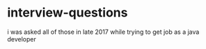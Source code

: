 # interview-questions
i was asked all of those in late 2017 while trying to get job as a java developer
